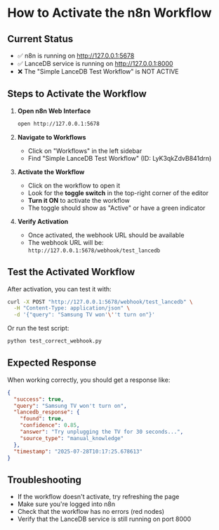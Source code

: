 # How to Activate the n8n Workflow

## Current Status
- ✅ n8n is running on http://127.0.0.1:5678
- ✅ LanceDB service is running on http://127.0.0.1:8000
- ❌ The "Simple LanceDB Test Workflow" is NOT ACTIVE

## Steps to Activate the Workflow

1. **Open n8n Web Interface**
   ```bash
   open http://127.0.0.1:5678
   ```

2. **Navigate to Workflows**
   - Click on "Workflows" in the left sidebar
   - Find "Simple LanceDB Test Workflow" (ID: LyK3qkZdvB841drn)

3. **Activate the Workflow**
   - Click on the workflow to open it
   - Look for the **toggle switch** in the top-right corner of the editor
   - **Turn it ON** to activate the workflow
   - The toggle should show as "Active" or have a green indicator

4. **Verify Activation**
   - Once activated, the webhook URL should be available
   - The webhook URL will be: `http://127.0.0.1:5678/webhook/test_lancedb`

## Test the Activated Workflow

After activation, you can test it with:

```bash
curl -X POST "http://127.0.0.1:5678/webhook/test_lancedb" \
  -H "Content-Type: application/json" \
  -d '{"query": "Samsung TV won'\''t turn on"}'
```

Or run the test script:
```bash
python test_correct_webhook.py
```

## Expected Response

When working correctly, you should get a response like:
```json
{
  "success": true,
  "query": "Samsung TV won't turn on",
  "lancedb_response": {
    "found": true,
    "confidence": 0.85,
    "answer": "Try unplugging the TV for 30 seconds...",
    "source_type": "manual_knowledge"
  },
  "timestamp": "2025-07-28T10:17:25.678613"
}
```

## Troubleshooting

- If the workflow doesn't activate, try refreshing the page
- Make sure you're logged into n8n
- Check that the workflow has no errors (red nodes)
- Verify that the LanceDB service is still running on port 8000 